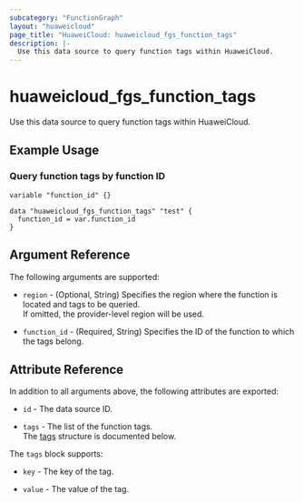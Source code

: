 ```yaml
---
subcategory: "FunctionGraph"
layout: "huaweicloud"
page_title: "HuaweiCloud: huaweicloud_fgs_function_tags"
description: |-
  Use this data source to query function tags within HuaweiCloud.
---
```


# huaweicloud_fgs_function_tags

Use this data source to query function tags within HuaweiCloud.

## Example Usage

### Query function tags by function ID

```hcl
variable "function_id" {}

data "huaweicloud_fgs_function_tags" "test" {
  function_id = var.function_id
}
```

## Argument Reference

The following arguments are supported:

* `region` - (Optional, String) Specifies the region where the function is located and tags to be queried.  
  If omitted, the provider-level region will be used.

* `function_id` - (Required, String) Specifies the ID of the function to which the tags belong.

## Attribute Reference

In addition to all arguments above, the following attributes are exported:

* `id` - The data source ID.

* `tags` - The list of the function tags.  
  The [tags](#fgs_function_tags_attr) structure is documented below.

<a name="fgs_function_tags_attr"></a>
The `tags` block supports:

* `key` - The key of the tag.

* `value` - The value of the tag.
